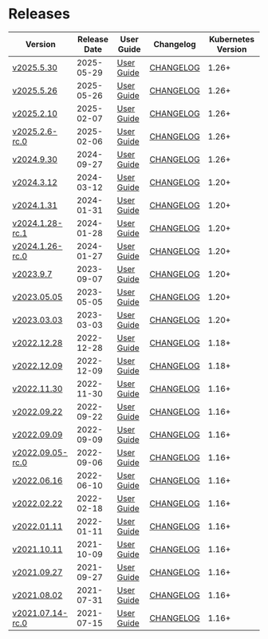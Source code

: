 #  Releases

|  Version | Release Date | User Guide | Changelog | Kubernetes Version |
|--------------------------- | ------------ | ---------- | --------- | ------------------ |
| [v2025.5.30](https:/github.com/kubevault/CHANGELOG/releases/tag/v2025.5.30) | 2025-05-29 | [User Guide](https://kubevault.com/docs/v2025.5.30) | [CHANGELOG](/releases/v2025.5.30/README.md) | 1.26+ |
| [v2025.5.26](https:/github.com/kubevault/CHANGELOG/releases/tag/v2025.5.26) | 2025-05-26 | [User Guide](https://kubevault.com/docs/v2025.5.26) | [CHANGELOG](/releases/v2025.5.26/README.md) | 1.26+ |
| [v2025.2.10](https:/github.com/kubevault/CHANGELOG/releases/tag/v2025.2.10) | 2025-02-07 | [User Guide](https://kubevault.com/docs/v2025.2.10) | [CHANGELOG](/releases/v2025.2.10/README.md) | 1.26+ |
| [v2025.2.6-rc.0](https:/github.com/kubevault/CHANGELOG/releases/tag/v2025.2.6-rc.0) | 2025-02-06 | [User Guide](https://kubevault.com/docs/v2025.2.6-rc.0) | [CHANGELOG](/releases/v2025.2.6-rc.0/README.md) | 1.26+ |
| [v2024.9.30](https:/github.com/kubevault/CHANGELOG/releases/tag/v2024.9.30) | 2024-09-27 | [User Guide](https://kubevault.com/docs/v2024.9.30) | [CHANGELOG](/releases/v2024.9.30/README.md) | 1.26+ |
| [v2024.3.12](https:/github.com/kubevault/CHANGELOG/releases/tag/v2024.3.12) | 2024-03-12 | [User Guide](https://kubevault.com/docs/v2024.3.12) | [CHANGELOG](/releases/v2024.3.12/README.md) | 1.20+ |
| [v2024.1.31](https:/github.com/kubevault/CHANGELOG/releases/tag/v2024.1.31) | 2024-01-31 | [User Guide](https://kubevault.com/docs/v2024.1.31) | [CHANGELOG](/releases/v2024.1.31/README.md) | 1.20+ |
| [v2024.1.28-rc.1](https:/github.com/kubevault/CHANGELOG/releases/tag/v2024.1.28-rc.1) | 2024-01-28 | [User Guide](https://kubevault.com/docs/v2024.1.28-rc.1) | [CHANGELOG](/releases/v2024.1.28-rc.1/README.md) | 1.20+ |
| [v2024.1.26-rc.0](https:/github.com/kubevault/CHANGELOG/releases/tag/v2024.1.26-rc.0) | 2024-01-27 | [User Guide](https://kubevault.com/docs/v2024.1.26-rc.0) | [CHANGELOG](/releases/v2024.1.26-rc.0/README.md) | 1.20+ |
| [v2023.9.7](https:/github.com/kubevault/CHANGELOG/releases/tag/v2023.9.7) | 2023-09-07 | [User Guide](https://kubevault.com/docs/v2023.9.7) | [CHANGELOG](/releases/v2023.9.7/README.md) | 1.20+ |
| [v2023.05.05](https:/github.com/kubevault/CHANGELOG/releases/tag/v2023.05.05) | 2023-05-05 | [User Guide](https://kubevault.com/docs/v2023.05.05) | [CHANGELOG](/releases/v2023.05.05/README.md) | 1.20+ |
| [v2023.03.03](https:/github.com/kubevault/CHANGELOG/releases/tag/v2023.03.03) | 2023-03-03 | [User Guide](https://kubevault.com/docs/v2023.03.03) | [CHANGELOG](/releases/v2023.03.03/README.md) | 1.20+ |
| [v2022.12.28](https:/github.com/kubevault/CHANGELOG/releases/tag/v2022.12.28) | 2022-12-28 | [User Guide](https://kubevault.com/docs/v2022.12.28) | [CHANGELOG](/releases/v2022.12.28/README.md) | 1.18+ |
| [v2022.12.09](https:/github.com/kubevault/CHANGELOG/releases/tag/v2022.12.09) | 2022-12-09 | [User Guide](https://kubevault.com/docs/v2022.12.09) | [CHANGELOG](/releases/v2022.12.09/README.md) | 1.18+ |
| [v2022.11.30](https:/github.com/kubevault/CHANGELOG/releases/tag/v2022.11.30) | 2022-11-30 | [User Guide](https://kubevault.com/docs/v2022.11.30) | [CHANGELOG](/releases/v2022.11.30/README.md) | 1.16+ |
| [v2022.09.22](https:/github.com/kubevault/CHANGELOG/releases/tag/v2022.09.22) | 2022-09-22 | [User Guide](https://kubevault.com/docs/v2022.09.22) | [CHANGELOG](/releases/v2022.09.22/README.md) | 1.16+ |
| [v2022.09.09](https:/github.com/kubevault/CHANGELOG/releases/tag/v2022.09.09) | 2022-09-09 | [User Guide](https://kubevault.com/docs/v2022.09.09) | [CHANGELOG](/releases/v2022.09.09/README.md) | 1.16+ |
| [v2022.09.05-rc.0](https:/github.com/kubevault/CHANGELOG/releases/tag/v2022.09.05-rc.0) | 2022-09-06 | [User Guide](https://kubevault.com/docs/v2022.09.05-rc.0) | [CHANGELOG](/releases/v2022.09.05-rc.0/README.md) | 1.16+ |
| [v2022.06.16](https:/github.com/kubevault/CHANGELOG/releases/tag/v2022.06.16) | 2022-06-10 | [User Guide](https://kubevault.com/docs/v2022.06.16) | [CHANGELOG](/releases/v2022.06.16/README.md) | 1.16+ |
| [v2022.02.22](https:/github.com/kubevault/CHANGELOG/releases/tag/v2022.02.22) | 2022-02-18 | [User Guide](https://kubevault.com/docs/v2022.02.22) | [CHANGELOG](/releases/v2022.02.22/README.md) | 1.16+ |
| [v2022.01.11](https:/github.com/kubevault/CHANGELOG/releases/tag/v2022.01.11) | 2022-01-11 | [User Guide](https://kubevault.com/docs/v2022.01.11) | [CHANGELOG](/releases/v2022.01.11/README.md) | 1.16+ |
| [v2021.10.11](https:/github.com/kubevault/CHANGELOG/releases/tag/v2021.10.11) | 2021-10-09 | [User Guide](https://kubevault.com/docs/v2021.10.11) | [CHANGELOG](/releases/v2021.10.11/README.md) | 1.16+ |
| [v2021.09.27](https:/github.com/kubevault/CHANGELOG/releases/tag/v2021.09.27) | 2021-09-27 | [User Guide](https://kubevault.com/docs/v2021.09.27) | [CHANGELOG](/releases/v2021.09.27/README.md) | 1.16+ |
| [v2021.08.02](https:/github.com/kubevault/CHANGELOG/releases/tag/v2021.08.02) | 2021-07-31 | [User Guide](https://kubevault.com/docs/v2021.08.02) | [CHANGELOG](/releases/v2021.08.02/README.md) | 1.16+ |
| [v2021.07.14-rc.0](https:/github.com/kubevault/CHANGELOG/releases/tag/v2021.07.14-rc.0) | 2021-07-15 | [User Guide](https://kubevault.com/docs/v2021.07.14-rc.0) | [CHANGELOG](/releases/v2021.07.14-rc.0/README.md) | 1.16+ |
